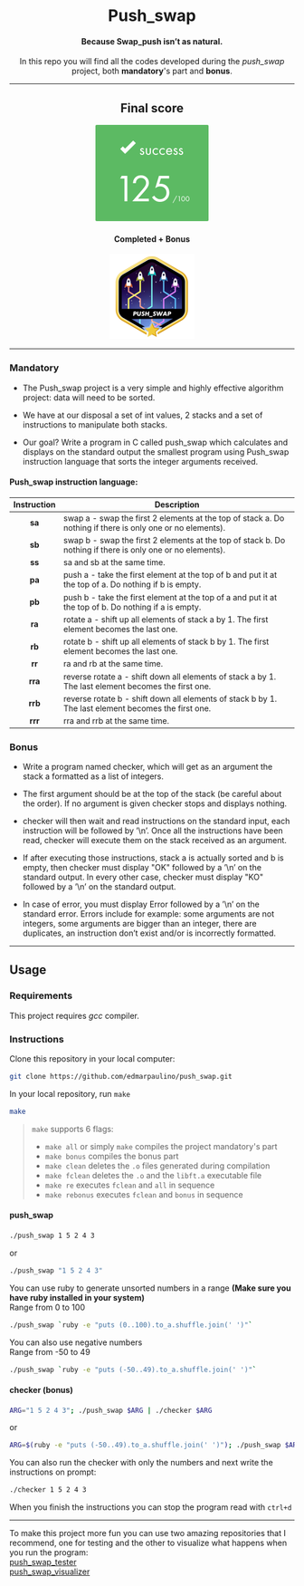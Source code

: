 <h1 align=center>
	<b>Push_swap</b>
</h1>

<h4 align=center>
	Because Swap_push isn’t as natural.
</h4>

<p align=center>
	In this repo you will find all the codes developed during the <i>push_swap</i> project, both <b>mandatory</b>'s part and <b>bonus</b>.
</p>

---

<div align=center>
<h2>
	Final score
</h2>
<img src=https://github.com/edmarpaulino/42projects_pics/blob/master/score_125.png alt=edpaulin's 42Project Score/>
<h4>Completed + Bonus</h4>
<img src=https://github.com/edmarpaulino/42projects_pics/blob/master/push_swapm.png alt=edpaulin's 42Project Badge/>
</div>

---

### Mandatory

* The Push_swap project is a very simple and highly effective algorithm project: data will need to be sorted.

* We have at our disposal a set of int values, 2 stacks and a set of instructions to manipulate both stacks.

* Our goal? Write a program in C called push_swap which calculates and displays on the standard output the smallest program using Push_swap instruction language that sorts the integer arguments received.


#### Push_swap instruction language:

| Instruction | Description|
|:-:|-|
| **sa** | swap a - swap the first 2 elements at the top of stack a. Do nothing if there is only one or no elements). |
| **sb** | swap b - swap the first 2 elements at the top of stack b. Do nothing if there is only one or no elements). |
| **ss** | sa and sb at the same time. |
| **pa** | push a - take the first element at the top of b and put it at the top of a. Do nothing if b is empty. |
| **pb** | push b - take the first element at the top of a and put it at the top of b. Do nothing if a is empty. |
| **ra** | rotate a - shift up all elements of stack a by 1. The first element becomes the last one. |
| **rb** | rotate b - shift up all elements of stack b by 1. The first element becomes the last one.
| **rr** | ra and rb at the same time. |
| **rra** | reverse rotate a - shift down all elements of stack a by 1. The last element becomes the first one. |
| **rrb** | reverse rotate b - shift down all elements of stack b by 1. The last element becomes the first one. |
| **rrr** | rra and rrb at the same time. |

### Bonus

* Write a program named checker, which will get as an argument the stack a formatted as a list of integers.

* The first argument should be at the top of the stack (be careful about the order). If no argument is given checker stops and displays nothing.

* checker will then wait and read instructions on the standard input, each instruction will be followed by ’\n’. Once all the instructions have been read, checker will execute them on the stack received as an argument.

* If after executing those instructions, stack a is actually sorted and b is empty, then checker must display "OK" followed by a ’\n’ on the standard output. In every other case, checker must display "KO" followed by a ’\n’ on the standard output.

* In case of error, you must display Error followed by a ’\n’ on the standard error.
Errors include for example: some arguments are not integers, some arguments are bigger than an integer, there are duplicates, an instruction don’t exist and/or is incorrectly formatted.


---
<h2>
Usage
</h2>

### Requirements

This project requires *gcc* compiler.

### Instructions

Clone this repository in your local computer:

```sh
git clone https://github.com/edmarpaulino/push_swap.git
```

In your local repository, run `make`

```sh
make 
```

> `make` supports 6 flags: 
> - `make all` or simply `make` compiles the project mandatory's part
> - `make bonus` compiles the bonus part
> - `make clean` deletes the `.o` files generated during compilation
> - `make fclean` deletes the `.o` and the `libft.a` executable file
> - `make re` executes `fclean` and `all` in sequence
> - `make rebonus` executes `fclean` and `bonus` in sequence

#### push_swap
```sh
./push_swap 1 5 2 4 3
```
or
```sh
./push_swap "1 5 2 4 3"
```

You can use ruby to generate unsorted numbers in a range **(Make sure you have ruby installed in your system)**\
Range  from 0 to 100
```sh
./push_swap `ruby -e "puts (0..100).to_a.shuffle.join(' ')"`
```
You can also use negative numbers\
Range  from -50 to 49
```sh
./push_swap `ruby -e "puts (-50..49).to_a.shuffle.join(' ')"`
```

#### checker (bonus)
```sh
ARG="1 5 2 4 3"; ./push_swap $ARG | ./checker $ARG
```
or
```sh
ARG=$(ruby -e "puts (-50..49).to_a.shuffle.join(' ')"); ./push_swap $ARG | ./checker $ARG
```

You can also run the checker with only the numbers and next write the instructions on prompt:
```sh
./checker 1 5 2 4 3
```
When you finish the instructions you can stop the program read with `ctrl+d`

---
To make this project more fun you can use two amazing repositories that I recommend, one for testing and the other to visualize what happens when you run the program:\
[push_swap_tester](https://github.com/laisarena/push_swap_tester)\
[push_swap_visualizer](https://github.com/o-reo/push_swap_visualizer)
